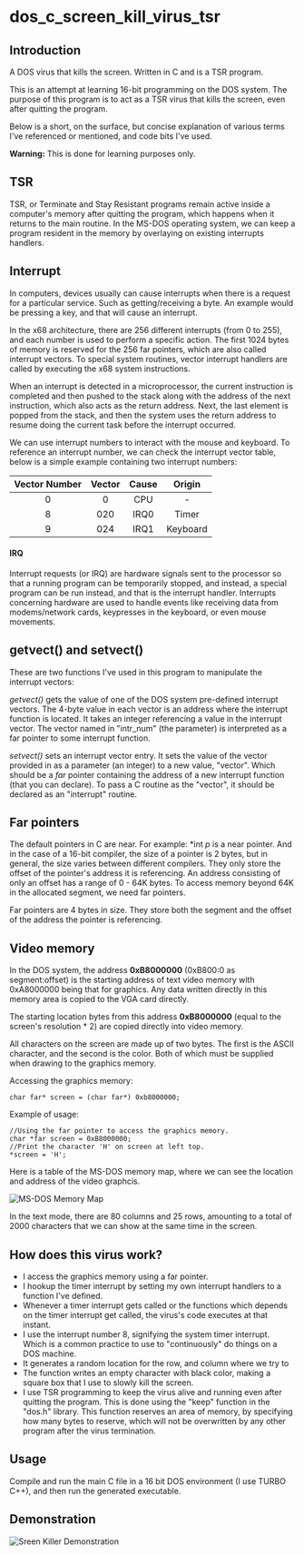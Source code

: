 # dos_c_screen_kill_virus_tsr

## Introduction

A DOS virus that kills the screen. Written in C and is a TSR program.

This is an attempt at learning 16-bit programming on the DOS system. The purpose of this program is to act as a TSR virus that kills the screen, even after quitting the program.

Below is a short, on the surface, but concise explanation of various terms I've referenced or mentioned, and code bits I've used.

**Warning:** This is done for learning purposes only.


## TSR

TSR, or Terminate and Stay Resistant programs remain active inside a computer's memory after quitting the program, which happens when it returns to the main routine. In the MS-DOS operating system, we can keep a program resident in the memory by overlaying on existing interrupts handlers.


## Interrupt

In computers, devices usually can cause interrupts when there is a request for a particular service. Such as getting/receiving a byte. An example would be pressing a key, and that will cause an interrupt. 

In the x68 architecture, there are 256 different interrupts (from 0 to 255), and each number is used to perform a specific action. The first 1024 bytes of memory is reserved for the 256 far pointers, which are also called interrupt vectors. To special system routines, vector interrupt handlers are called by executing the x68 system instructions.

When an interrupt is detected in a microprocessor, the current instruction is completed and then pushed to the stack along with the address of the next instruction, which also acts as the return address. Next, the last element is popped from the stack, and then the system uses the return address to resume doing the current task before the interrupt occurred. 

We can use interrupt numbers to interact with the mouse and keyboard. To reference an interrupt number, we can check the interrupt vector table, below is a simple example containing two interrupt numbers:

| Vector Number | Vector | Cause | Origin |
| :---: | :---: | :---: | :---: |
| 0 | 0 | CPU | - |
| 8 | 020 | IRQ0 | Timer |
| 9 | 024 | IRQ1 | Keyboard |


#### IRQ

Interrupt requests (or IRQ) are hardware signals sent to the processor so that a running program can be temporarily stopped, and instead, a special program can be run instead, and that is the interrupt handler. Interrupts concerning hardware are used to handle events like receiving data from modems/network cards, keypresses in the keyboard, or even mouse movements.


## getvect() and setvect()

These are two functions I've used in this program to manipulate the interrupt vectors:

*getvect()* gets the value of one of the DOS system pre-defined interrupt vectors. The 4-byte value in each vector is an address where the interrupt function is located. It takes an integer referencing a value in the interrupt vector. The vector named in "intr_num" (the parameter) is interpreted as a far pointer to some interrupt function.

*setvect()* sets an interrupt vector entry. It sets the value of the vector provided in as a parameter (an integer) to a new value, "vector". Which should be a *far* pointer containing the address of a new interrupt function (that you can declare). To pass a C routine as the "vector", it should be declared as an "interrupt" routine.


## Far pointers

The default pointers in C are near. For example: *int *p* is a near pointer. And in the case of a 16-bit compiler, the size of a pointer is 2 bytes, but in general, the size varies between different compilers. They only store the offset of the pointer's address it is referencing. An address consisting of only an offset has a range of 0 - 64K bytes. To access memory beyond 64K in the allocated segment, we need far pointers.

Far pointers are 4 bytes in size. They store both the segment and the offset of the address the pointer is referencing.


## Video memory

In the DOS system, the address **0xB8000000** (0xB800:0 as segment:offset) is the starting address of text video memory with 0xA8000000 being that for graphics. Any data written directly in this memory area is copied to the VGA card directly.

The starting location bytes from this address **0xB8000000** (equal to the screen's resolution * 2) are copied directly into video memory.

All characters on the screen are made up of two bytes. The first is the ASCII character, and the second is the color. Both of which must be supplied when drawing to the graphics memory.


Accessing the graphics memory:
```
char far* screen = (char far*) 0xb8000000; 
```

Example of usage:
```
//Using the far pointer to access the graphics memory.
char *far screen = 0xB8000000;
//Print the character 'H' on screen at left top.
*screen = 'H'; 
```

Here is a table of the MS-DOS memory map, where we can see the location and address of the video graphcis.

![MS-DOS Memory Map](https://user-images.githubusercontent.com/40869908/94881806-3eae9d80-045e-11eb-97a0-891a1f87ad1d.JPG)

In the text mode, there are 80 columns and 25 rows, amounting to a total of 2000 characters that we can show at the same time in the screen.


## How does this virus work?

* I access the graphics memory using a far pointer.
* I hookup the timer interrupt by setting my own interrupt handlers to a function I've defined.
* Whenever a timer interrupt gets called or the functions which depends on the timer interrupt get called, the virus's code executes at that instant.
* I use the interrupt number 8, signifying the system timer interrupt. Which is a common practice to use to "continuously" do things on a DOS machine.
* It generates a random location for the row, and column where we try to 
* The function writes an empty character with black color, making a square box that I use to slowly kill the screen.
* I use TSR programming to keep the virus alive and running even after quitting the program. This is done using the "keep" function in the "dos.h" library. This function reserves an area of memory, by specifying how many bytes to reserve, which will not be overwritten by any other program after the virus termination.

## Usage

Compile and run the main C file in a 16 bit DOS environment (I use TURBO C++), and then run the generated executable.

## Demonstration

![Sreen Killer Demonstration](https://user-images.githubusercontent.com/40869908/94887791-1e3b0f00-046f-11eb-8a04-6121b6fd060b.gif)
